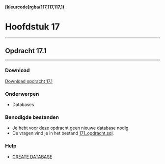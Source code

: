 #### [kleurcode]rgba(117,117,117,1)

# Hoofdstuk 17

---
## Opdracht 17.1
---

### Download
<a href="https://elo.kw1c.nl/CMS/Studie/811%20ICT-Academie/811%20VakkenInhoud/%5BB.26%20SQL%5D%20SQL%20%20Databases/25187%20%C2%A0%20Applicatie-%20en%20mediaontwikkelaar/Periode%2007/Productie/02.%20Opdrachten/Hoofdstuk%2017/Opdracht%2017.1.pdf" target="_blank">Download opdracht 17.1</a>

### Onderwerpen
*   Databases

### Benodigde bestanden
*   Je hebt voor deze opdracht geen nieuwe database nodig.
*	De vragen vind je in het bestand <a href="https://elo.kw1c.nl/CMS/Studie/811%20ICT-Academie/811%20VakkenInhoud/%5BB.26%20SQL%5D%20SQL%20%20Databases/25187%20%C2%A0%20Applicatie-%20en%20mediaontwikkelaar/Periode%2007/Productie/02.%20Opdrachten/Hoofdstuk%2017/171_opdracht.sql" target="_blank">171_opdracht.sql</a>.

### Help
*   <a href="https://www.quackit.com/sql/tutorial/sql_create_database.cfm" target="_blank">CREATE DATABASE</a>
